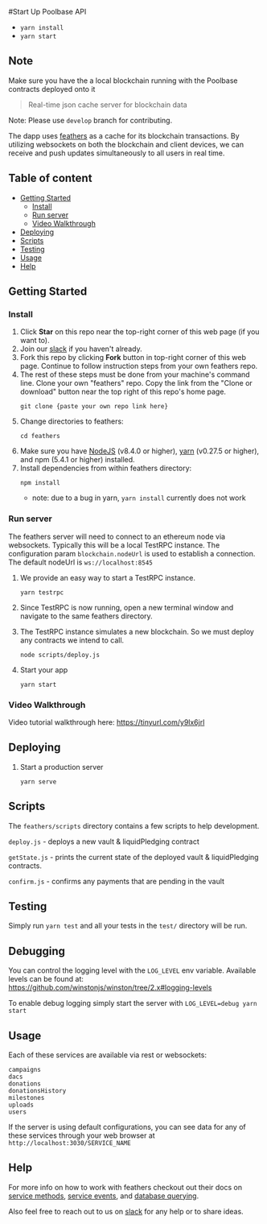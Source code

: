 #Start Up Poolbase API

* `yarn install`
* `yarn start`

## Note

Make sure you have the a local blockchain running with the Poolbase contracts deployed onto it

> Real-time json cache server for blockchain data

Note: Please use `develop` branch for contributing.

The dapp uses [feathers](http://feathersjs.com) as a cache for its blockchain transactions. By utilizing websockets on both the blockchain and client devices, we can receive and push updates simultaneously to all users in real time.

## Table of content

* [Getting Started](#getting-started)
  * [Install](#install)
  * [Run server](#run-server)
  * [Video Walkthrough](#video-walkthrough)
* [Deploying](#deploying)
* [Scripts](#scripts)
* [Testing](#testing)
* [Usage](#usage)
* [Help](#help)

## Getting Started

### Install

1. Click **Star** on this repo near the top-right corner of this web page (if you want to).
2. Join our [slack](http://slack.io) if you haven't already.
3. Fork this repo by clicking **Fork** button in top-right corner of this web page. Continue to follow instruction steps from your own feathers repo.
4. The rest of these steps must be done from your machine's command line. Clone your own "feathers" repo. Copy the link from the "Clone or download" button near the top right of this repo's home page.
   ```
   git clone {paste your own repo link here}
   ```
5. Change directories to feathers:
   ```
   cd feathers
   ```
6. Make sure you have [NodeJS](https://nodejs.org/) (v8.4.0 or higher), [yarn](https://www.yarnpkg.com/) (v0.27.5 or higher), and npm (5.4.1 or higher) installed.
7. Install dependencies from within feathers directory:
   ```
   npm install
   ```
   * note: due to a bug in yarn, `yarn install` currently does not work

### Run server

The feathers server will need to connect to an ethereum node via websockets. Typically this will be a local TestRPC instance.
The configuration param `blockchain.nodeUrl` is used to establish a connection. The default nodeUrl is `ws://localhost:8545`

1. We provide an easy way to start a TestRPC instance.

   ```
   yarn testrpc
   ```

2. Since TestRPC is now running, open a new terminal window and navigate to the same feathers directory.

3. The TestRPC instance simulates a new blockchain. So we must deploy any contracts we intend to call.

   ```
   node scripts/deploy.js
   ```

4. Start your app

   ```
   yarn start
   ```

### Video Walkthrough

Video tutorial walkthrough here: https://tinyurl.com/y9lx6jrl

## Deploying

1. Start a production server

   ```
   yarn serve
   ```

## Scripts

The `feathers/scripts` directory contains a few scripts to help development.

`deploy.js` - deploys a new vault & liquidPledging contract

`getState.js` - prints the current state of the deployed vault & liquidPledging contracts.

`confirm.js` - confirms any payments that are pending in the vault

## Testing

Simply run `yarn test` and all your tests in the `test/` directory will be run.

## Debugging

You can control the logging level with the `LOG_LEVEL` env variable. Available levels can be found at: https://github.com/winstonjs/winston/tree/2.x#logging-levels

To enable debug logging simply start the server with `LOG_LEVEL=debug yarn start`

## Usage

Each of these services are available via rest or websockets:

```
campaigns
dacs
donations
donationsHistory
milestones
uploads
users
```

If the server is using default configurations, you can see data for any of these services through your web browser at `http://localhost:3030/SERVICE_NAME`

## Help

For more info on how to work with feathers checkout out their docs on [service methods](https://docs.feathersjs.com/api/databases/common.html#service-methods), [service events](https://docs.feathersjs.com/api/events.html#service-events), and [database querying](https://docs.feathersjs.com/api/databases/querying.html).

Also feel free to reach out to us on [slack](http://slack.io) for any help or to share ideas.
